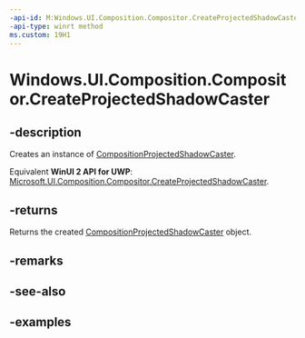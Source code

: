 ```yaml
---
-api-id: M:Windows.UI.Composition.Compositor.CreateProjectedShadowCaster
-api-type: winrt method
ms.custom: 19H1
---
```


<!-- Method syntax.
public CompositionProjectedShadowCaster Compositor.CreateProjectedShadowCaster()
-->

# Windows.UI.Composition.Compositor.CreateProjectedShadowCaster

## -description

Creates an instance of [CompositionProjectedShadowCaster](compositionprojectedshadowcaster.md).

Equivalent **WinUI 2 API for UWP**: [Microsoft.UI.Composition.Compositor.CreateProjectedShadowCaster](/windows/winui/api/microsoft.ui.composition.compositor.createprojectedshadowcaster).

## -returns

Returns the created [CompositionProjectedShadowCaster](compositionprojectedshadowcaster.md) object.

## -remarks

## -see-also

## -examples

